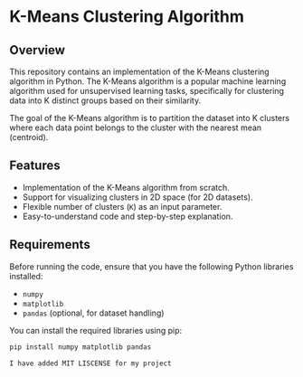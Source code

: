 # K-Means Clustering Algorithm

## Overview
This repository contains an implementation of the K-Means clustering algorithm in Python. The K-Means algorithm is a popular machine learning algorithm used for unsupervised learning tasks, specifically for clustering data into K distinct groups based on their similarity.

The goal of the K-Means algorithm is to partition the dataset into K clusters where each data point belongs to the cluster with the nearest mean (centroid).

## Features
- Implementation of the K-Means algorithm from scratch.
- Support for visualizing clusters in 2D space (for 2D datasets).
- Flexible number of clusters (`K`) as an input parameter.
- Easy-to-understand code and step-by-step explanation.

## Requirements
Before running the code, ensure that you have the following Python libraries installed:

- `numpy`
- `matplotlib`
- `pandas` (optional, for dataset handling)

You can install the required libraries using pip: 

```bash
pip install numpy matplotlib pandas

I have added MIT LISCENSE for my project
